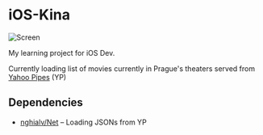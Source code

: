 # iOS-Kina

![Screen](https://files.app.net/wsrsdsRew.png)

My learning project for iOS Dev.

Currently loading list of movies currently in Prague's theaters served from [Yahoo Pipes](http://pipes.yahoo.com/pipes/pipe.info?_id=4de0bb303324b7fc764cae83e4c9abde) (YP)

## Dependencies

- [nghialv/Net](https://github.com/nghialv/Net) &ndash; Loading JSONs from YP
